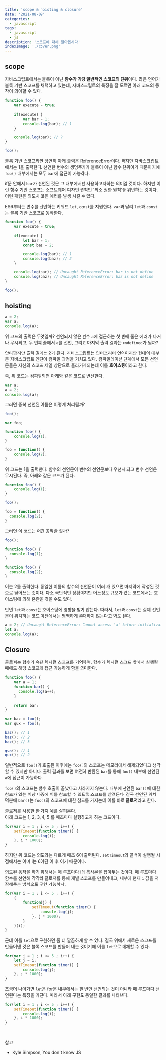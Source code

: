 ```yaml
---
title: 'scope & hoisting & closure'
date: '2021-08-09'
categories:
  - javascript
tags:
  - javascript
  - js
description: '스코프에 대해 알아봅시다'
indexImage: './cover.png'
---
```


## scope

자바스크립트에서는 블록이 아닌 **함수가 가장 일반적인 스코프의 단위**이다. 
많은 언어가 블록 기반 스코프를 채택하고 있는데, 자바스크립트의 특징을 잘 모르면 아래 코드의 동작이 의아할 수 있다. 

``` js
function foo() {
	var execute = true;
	
	if(execute) {
		var bar = 1;
		console.log(bar); // 1
	}

	console.log(bar); // ?
}

foo();
```

블록 기반 스코프라면 당연히 아래 출력은 ReferenceError이다. 
하지만 자바스크립트에서는 1을 출력한다. 선언한 변수의 생명주기가 블록이 아닌 함수 단위이기 때문이기에 ```foo()``` 내부에서는 모두 ```bar```에 접근이 가능하다.

if문 안에서 ```bar```가 선언된 것은 그 내부에서만 사용하고자하는 의미일 것이다. 
하지만 이런 함수 기반 스코프는 소프트웨어 디자인 원칙인 '최소 권한 원칙'을 위반하는 것이다. 
이런 패턴은 의도치 않은 에러를 발생 시킬 수 있다. 

ES6부터는 변수를 선언하는 키워드 ```let```, ```const```를 지원한다. 
```var```과 달리 ```let```과 ```const```는 블록 기반 스코프로 동작한다. 

``` js
function foo() {
	var execute = true;
	
	if(execute) {
		let bar = 1;
		const baz = 2;

		console.log(bar); // 1
		console.log(baz); // 2
	}

	console.log(bar); // Uncaught ReferenceError: bar is not define
	console.log(baz); // Uncaught ReferenceError: baz is not define
}

foo();
```

## hoisting  

``` js
a = 2;
var a;
console.log(a);
```

위 코드의 출력은 무엇일까? 
선언되지 않은 변수 ```a```에 접근하는 첫 번째 줄은 에러가 나거나 무시되고, 
두 번째 줄에서 ```a```를 선언, 
그리고 마지막 출력 결과는 ```undefined```가 될까?

안타깝지만 출력 결과는 2가 된다. 
자바스크립트는 인터프리터 언어이지만 현대의 대부분 자바스크립트 엔진이 컴파일 과정을 거치고 있다. 
컴파일레이션 단계에서 모든 선언문들은 자신의 스코프 제일 상단으로 올라가게되는데 이를 **호이스팅**이라고 한다. 

즉, 위 코드는 컴파일되면 아래와 같은 코드로 변신한다. 

``` js
var a;
a = 2;
console.log(a);
```

그러면 중복 선언된 이름은 어떻게 처리될까?

``` js
foo();

var foo;

function foo() {
	console.log(1);
}

foo = function() {
	console.log(2);
}
```

위 코드는 1을 출력한다. 함수의 선언문이 변수의 선언문보다 우선시 되고 변수 선언은 무시된다. 
즉, 아래와 같은 코드가 된다.

``` js
function foo() {
	console.log(1);
}

foo();

foo = function() {
  console.log(2);
}
```

그러면 이 코드는 어떤 동작을 할까?

``` js
foo();

function foo() {
  console.log(1);
}

function foo() {
  console.log(2);
}
```

이는 2를 출력한다. 동일한 이름의 함수의 선언문이 여러 개 있으면 마지막에 작성된 것으로 덮어쓰는 것이다. 
다소 극단적인 상황이지만 어느정도 규모가 있는 코드에서는 호이스팅에 의해 혼란을 겪을 수도 있다. 

반면 ```let```과 ```const```는 호이스팅에 영향을 받지 않는다. 
따라서, ```let```과 ```const```는 실제 선언문이 위치하는 코드 이전에서는 명백하게 존재하지 않는다고 봐도 된다. 

``` js
a = 2; // Uncaught ReferenceError: Cannot access 'a' before initialization
let a;
console.log(a);
```

## Closure  

클로져는 함수가 속한 렉시컬 스코프를 기억하여, 함수가 렉시컬 스코프 밖에서 실행될 때에도 해당 스코프에 접근 가능하게 함을 의미한다. 

``` js
function foo() {
	var a = 1;
	function bar() {
	  console.log(a++);
	}
  
	return bar;
}
  
var baz = foo();
var qux = foo();

baz(); // 1
baz(); // 2
baz(); // 3

qux(); // 1
qux(); // 2
```

일반적으로 ```foo()```가 호출된 이후에는 ```foo()```의 스코프는 메모리에서 해제되었다고 생각할 수 있지만 아니다. 
출력 결과를 보면 여전히 반환된 ```bar```를 통해 ```foo()``` 내부에 선언된 ```a```에 접근이 가능하다. 

```foo()```의 스코프는 함수 호출이 끝났다고 사라지지 않는다. 
내부에 선언된 ```bar()```에 대한 참조가 있는 이상 나중에 이를 참조할 수 있도록 스코프를 살려둔다.
결국 선언된 위치 덕분에 ```bar()```는 ```foo()```의 스코프에 대한 참조를 가지는데 이를 바로 **클로저**라고 한다. 

클로저를 사용한 한 가지 예를 살펴본다.  
아래 코드는 1, 2, 3, 4, 5 를 매초마다 실행하고자 하는 코드이다. 

``` js
for(var i = 1 ; i <= 5 ; i++) {
	setTimeout(function timer() {
		console.log(i);
	}, i * 1000);
}
```

하지만 위 코드는 의도와는 다르게 매초 6이 출력된다. 
```setTimeout```의 콜백이 실행될 시점에서는 이미 i는 6이된 이 후 이기 때문이다. 

의도된 동작을 하기 위해서는 매 루프마다 i의 복사본을 잡아두는 것이다. 
매 루프마다 함수를 선언해 각각의 클로저를 통해 개별 스코프를 만들어내고, 내부에 현재 ```i``` 값을 저장해두는 방식으로 구현 가능하다. 

``` js
for(var i = 1 ; i <= 5 ; i++) {
	(
		function(j) {
			setTimeout(function timer() {
				console.log(j);
			}, j * 1000);
		}
	)(i);
}
```

근데 이를 ```let```으로 구현하면 좀 더 깔끔하게 할 수 있다. 
결국 위에서 새로운 스코프를 만들어낸 것은 블록 스코프를 만들어 내는 것이기에 이를 ```let```으로 대체할 수 있다. 

``` js
for(var i = 1 ; i <= 5 ; i++) {
	let j = i;
	setTimeout(function timer() {
		console.log(j);
	}, j * 1000);
}
```

조금더 나아가면 ```let```은 for문 내부에서는 한 번만 선언되는 것이 아니라 매 루프마다 선언된다는 특징을 가진다. 
따라서 아래 구현도 동일한 결과를 나타낸다.

``` js
for(let i = 1 ; i <= 5 ; i++) {
	setTimeout(function timer() {
		console.log(i);
	}, i * 1000);
}
```

<br/>

참고
- Kyle Simpson, You don't know JS